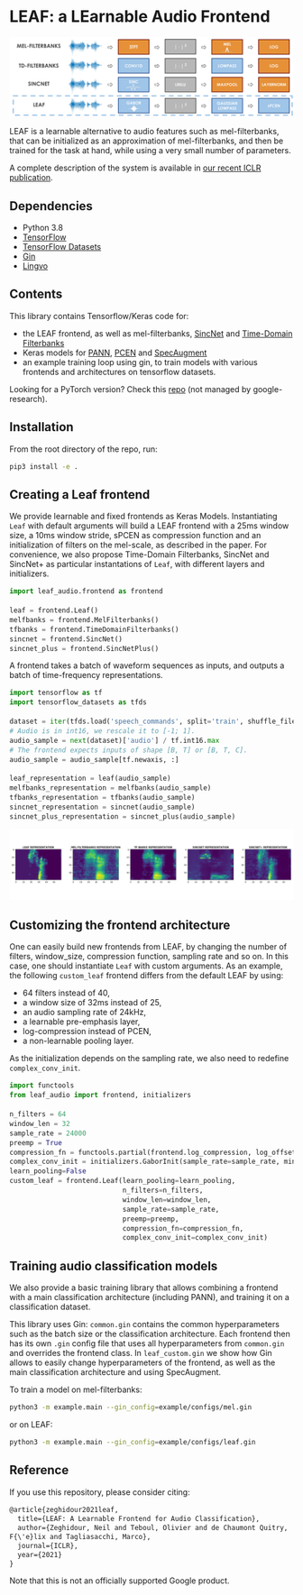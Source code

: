 # LEAF: a LEarnable Audio Frontend

![Overview](./images/frontends.png)

LEAF is a learnable alternative to audio features such as mel-filterbanks, that can be initialized as an approximation of mel-filterbanks, and then be trained for the task at hand, while using a very small
number of parameters.

A complete description of the system is available in [our recent ICLR publication](https://openreview.net/forum?id=jM76BCb6F9m).


## Dependencies
* Python 3.8
* [TensorFlow](https://www.tensorflow.org/)
* [TensorFlow Datasets](https://www.tensorflow.org/datasets/overview)
* [Gin](https://github.com/google/gin-config)
* [Lingvo](https://github.com/tensorflow/lingvo)

## Contents
This library contains Tensorflow/Keras code for:

* the LEAF frontend, as well as mel-filterbanks, [SincNet](https://arxiv.org/abs/1808.00158) and [Time-Domain Filterbanks](https://arxiv.org/abs/1711.01161)
* Keras models for [PANN](https://arxiv.org/abs/1912.10211), [PCEN](https://research.google/pubs/pub45911/) and [SpecAugment](https://arxiv.org/abs/1904.08779)
* an example training loop using gin, to train models with various frontends and architectures on tensorflow datasets.

Looking for a PyTorch version? Check this [repo](https://github.com/SarthakYadav/leaf-pytorch) (not managed by google-research).

## Installation
From the root directory of the repo, run:

```bash
pip3 install -e .
```

## Creating a Leaf frontend
We provide learnable and fixed frontends as Keras Models. Instantiating `Leaf` with default arguments will build a LEAF frontend with a 25ms window size, a 10ms window stride, sPCEN as compression function and an initialization of filters on the mel-scale, as described in the paper. For convenience, we also propose Time-Domain Filterbanks, SincNet and SincNet+ as particular instantations of `Leaf`, with different layers and initializers.

```python
import leaf_audio.frontend as frontend

leaf = frontend.Leaf()
melfbanks = frontend.MelFilterbanks()
tfbanks = frontend.TimeDomainFilterbanks()
sincnet = frontend.SincNet()
sincnet_plus = frontend.SincNetPlus()
```

A frontend takes a batch of waveform sequences as inputs, and outputs a batch of time-frequency representations.

```python
import tensorflow as tf
import tensorflow_datasets as tfds

dataset = iter(tfds.load('speech_commands', split='train', shuffle_files=True))
# Audio is in int16, we rescale it to [-1; 1].
audio_sample = next(dataset)['audio'] / tf.int16.max
# The frontend expects inputs of shape [B, T] or [B, T, C].
audio_sample = audio_sample[tf.newaxis, :]

leaf_representation = leaf(audio_sample)
melfbanks_representation = melfbanks(audio_sample)
tfbanks_representation = tfbanks(audio_sample)
sincnet_representation = sincnet(audio_sample)
sincnet_plus_representation = sincnet_plus(audio_sample)
```

![Frontends output](./images/frontends_output.png)

## Customizing the frontend architecture

One can easily build new frontends from LEAF, by changing the number
of filters, window_size, compression function, sampling rate and so on.
In this case, one should instantiate `Leaf` with custom arguments.
As an example, the following `custom_leaf` frontend differs from the default LEAF
by using:

* 64 filters instead of 40,
* a window size of 32ms instead of 25,
* an audio sampling rate of 24kHz,
* a learnable pre-emphasis layer,
* log-compression instead of PCEN,
* a non-learnable pooling layer.

As the initialization depends on the sampling rate, we also need to redefine
`complex_conv_init`.

```python
import functools
from leaf_audio import frontend, initializers

n_filters = 64
window_len = 32
sample_rate = 24000
preemp = True
compression_fn = functools.partial(frontend.log_compression, log_offset=1e-5)
complex_conv_init = initializers.GaborInit(sample_rate=sample_rate, min_freq=60., max_freq=7800.)
learn_pooling=False
custom_leaf = frontend.Leaf(learn_pooling=learn_pooling,
                            n_filters=n_filters,
                            window_len=window_len,
                            sample_rate=sample_rate,
                            preemp=preemp,
                            compression_fn=compression_fn,
                            complex_conv_init=complex_conv_init)
```

## Training audio classification models

We also provide a basic training library that allows combining a frontend with
a main classification architecture (including PANN), and training it on a classification dataset.

This library uses Gin: `common.gin` contains the common hyperparameters such as
the batch size or the classification architecture. Each frontend then has its own
`.gin` config file that uses all hyperparameters from `common.gin` and overrides
the frontend class. In `leaf_custom.gin` we show how Gin allows to easily change
hyperparameters of the frontend, as well as the main classification architecture
and using SpecAugment.

To train a model on mel-filterbanks:

```bash
python3 -m example.main --gin_config=example/configs/mel.gin
```

or on LEAF:

```bash
python3 -m example.main --gin_config=example/configs/leaf.gin
```

## Reference
If you use this repository, please consider citing:

```
@article{zeghidour2021leaf,
  title={LEAF: A Learnable Frontend for Audio Classification},
  author={Zeghidour, Neil and Teboul, Olivier and de Chaumont Quitry, F{\'e}lix and Tagliasacchi, Marco},
  journal={ICLR},
  year={2021}
}
```

Note that this is not an officially supported Google product.
